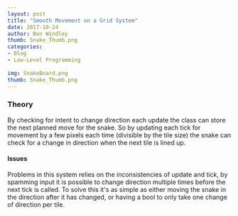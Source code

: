 ```yaml
---
layout: post
title: "Smooth Movement on a Grid System"
date: 2017-10-24
author: Ben Windley
thumb: Snake_Thumb.png
categories: 
- Blog
- Low-Level Programming
                
img: SnakeBoard.png
thumb: Snake_Thumb.png
---
```

<!--more-->
### Theory

By checking for intent to change direction each update the class can store the next planned move for the snake. So by updating each tick for movement by a few pixels each time (divisible by the tile size) the snake can check for a change in direction when the next tile is lined up.

#### Issues
Problems in this system relies on the inconsistencies of update and tick, by spamming input it is possible to change direction multiple times before the next tick is called. To solve this it's as simple as either moving the snake in the direction after it has changed, or having a bool to only take one change of direction per tile.